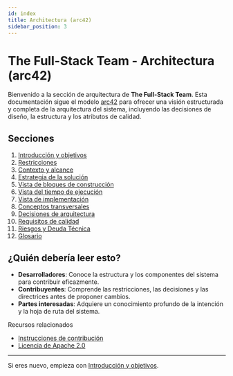 ```yaml
---
id: index
title: Architectura (arc42)
sidebar_position: 3
---
```

# The Full-Stack Team - Architectura (arc42) 

Bienvenido a la sección de arquitectura de **The Full-Stack Team**. Esta documentación sigue el modelo [arc42](https://arc42.org/) para ofrecer una visión estructurada y completa de la arquitectura del sistema, incluyendo las decisiones de diseño, la estructura y los atributos de calidad.

## Secciones

1. [Introducción y objetivos](01-introduction-and-goals.md)
2. [Restricciones](02-constraints.md)
3. [Contexto y alcance](03-context-and-scope.md)
4. [Estrategia de la solución](04-solution-strategy.md)
5. [Vista de bloques de construcción](05-building-block-view.md)
6. [Vista del tiempo de ejecución](06-runtime-view.md)
7. [Vista de implementación](07-deployment-view.md)
8. [Conceptos transversales](08-crosscutting-concepts.md)
9. [Decisiones de arquitectura](09-architecture-decisions.md)
10. [Requisitos de calidad](10-quality-requirements.md)
11. [Riesgos y Deuda Técnica](11-risks-and-technical-debt.md)
12. [Glosario](12-glossary.md)

## ¿Quién debería leer esto?

- **Desarrolladores**: Conoce la estructura y los componentes del sistema para contribuir eficazmente.
- **Contribuyentes**: Comprende las restricciones, las decisiones y las directrices antes de proponer cambios.
- **Partes interesadas**: Adquiere un conocimiento profundo de la intención y la hoja de ruta del sistema.

Recursos relacionados

- [Instrucciones de contribución](https://github.com/jgccon/tfst/blob/dev/docs/CONTRIBUTING-es.md)
- [Licencia de Apache 2.0](https://github.com/jgccon/tfst/blob/dev/LICENSE)

---

Si eres nuevo, empieza con [Introducción y objetivos](01-introduction-and-goals.md).
